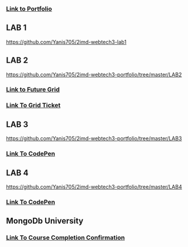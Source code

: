 ### [Link to Portfolio](https://github.com/Yanis705/2imd-webtech3-portfolio)

## LAB 1
https://github.com/Yanis705/2imd-webtech3-lab1


## LAB 2
https://github.com/Yanis705/2imd-webtech3-portfolio/tree/master/LAB2
### [Link to Future Grid](https://codepen.io/Yanis705/pen/ExjXdEK)
### [Link To Grid Ticket](https://codepen.io/Yanis705/pen/OJVgBzE)


## LAB 3
https://github.com/Yanis705/2imd-webtech3-portfolio/tree/master/LAB3
### [Link To CodePen](https://codepen.io/Yanis705/pen/oNXMbVx)


## LAB 4
https://github.com/Yanis705/2imd-webtech3-portfolio/tree/master/LAB4
### [Link To CodePen](https://codepen.io/Yanis705/pen/KKpBxLx)

## MongoDb University
### [Link To Course Completion Confirmation](https://github.com/Yanis705/2imd-webtech3-portfolio/tree/master/MongoDb%20University)
